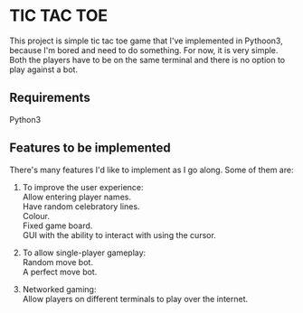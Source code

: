 # TIC TAC TOE

This project is simple tic tac toe game that I've implemented in Pythoon3, because I'm bored and need to do something. For now, it is very simple. Both the players have to be on the same terminal and there is no option to play against a bot. 

## Requirements

Python3

## Features to be implemented

There's many features I'd like to implement as I go along. Some of them are:

1. To improve the user experience:  
    Allow entering player names.   
    Have random celebratory lines.   
    Colour.   
    Fixed game board.  
    GUI with the ability to interact with using the cursor.  
    
2. To allow single-player gameplay:  
    Random move bot.  
    A perfect move bot.  
    
3. Networked gaming:  
    Allow players on different terminals to play over the internet.
